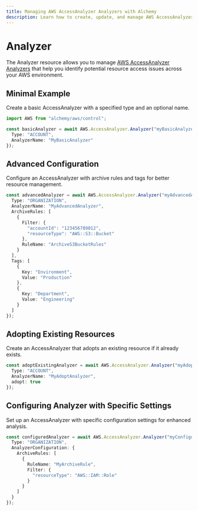 ```yaml
---
title: Managing AWS AccessAnalyzer Analyzers with Alchemy
description: Learn how to create, update, and manage AWS AccessAnalyzer Analyzers using Alchemy Cloud Control.
---
```


# Analyzer

The Analyzer resource allows you to manage [AWS AccessAnalyzer Analyzers](https://docs.aws.amazon.com/accessanalyzer/latest/userguide/) that help you identify potential resource access issues across your AWS environment.

## Minimal Example

Create a basic AccessAnalyzer with a specified type and an optional name.

```ts
import AWS from "alchemy/aws/control";

const basicAnalyzer = await AWS.AccessAnalyzer.Analyzer("myBasicAnalyzer", {
  Type: "ACCOUNT",
  AnalyzerName: "MyBasicAnalyzer"
});
```

## Advanced Configuration

Configure an AccessAnalyzer with archive rules and tags for better resource management.

```ts
const advancedAnalyzer = await AWS.AccessAnalyzer.Analyzer("myAdvancedAnalyzer", {
  Type: "ORGANIZATION",
  AnalyzerName: "MyAdvancedAnalyzer",
  ArchiveRules: [
    {
      Filter: {
        "accountId": "123456789012",
        "resourceType": "AWS::S3::Bucket"
      },
      RuleName: "ArchiveS3BucketRules"
    }
  ],
  Tags: [
    {
      Key: "Environment",
      Value: "Production"
    },
    {
      Key: "Department",
      Value: "Engineering"
    }
  ]
});
```

## Adopting Existing Resources

Create an AccessAnalyzer that adopts an existing resource if it already exists.

```ts
const adoptExistingAnalyzer = await AWS.AccessAnalyzer.Analyzer("myAdoptAnalyzer", {
  Type: "ACCOUNT",
  AnalyzerName: "MyAdoptAnalyzer",
  adopt: true
});
```

## Configuring Analyzer with Specific Settings

Set up an AccessAnalyzer with specific configuration settings for enhanced analysis.

```ts
const configuredAnalyzer = await AWS.AccessAnalyzer.Analyzer("myConfiguredAnalyzer", {
  Type: "ORGANIZATION",
  AnalyzerConfiguration: {
    ArchiveRules: [
      {
        RuleName: "MyArchiveRule",
        Filter: {
          "resourceType": "AWS::IAM::Role"
        }
      }
    ]
  }
});
```